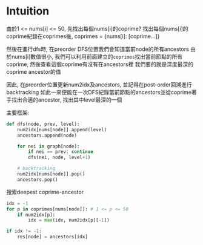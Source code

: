 # Intuition

由於1 <= nums[i] <= 50, 先找出每個nums[i]的coprime?
找出每個nums[i]的coprime紀錄在coprimes後, coprimes = {nums[i]: [coprime...]}

然後在進行dfs時, 在preorder DFS位置我們會知道當前node的所有ancestors
由於nums[i]數值很小, 我們可以利用前面建立的`coprimes`找出當前節點的所有coprime, 然後查看這個coprime有沒有在ancestors裡
我們要的就是深度最深的coprime ancestor的值

因此, 在preorder位置更新num2idx及ancestors, 並記得在post-order回溯進行backtracking
如此一來便能在一次DFS紀錄當前節點的ancestors並從coprime著手找出合適的ancestor, 找出其中level最深的一個

主要框架:
```py
def dfs(node, prev, level):
    num2idx[nums[node]].append(level)
    ancestors.append(node)

    for nei in graph[node]:
        if nei == prev: continue
        dfs(nei, node, level+1)

    # backtracking
    num2idx[nums[node]].pop()
    ancestors.pop()
```

搜索deepest coprime-ancestor
```py
idx = -1
for p in coprimes[nums[node]]: # 1 <= p <= 50
    if num2idx[p]:
        idx = max(idx, num2idx[p][-1])

if idx != -1:
    res[node] = ancestors[idx]
```